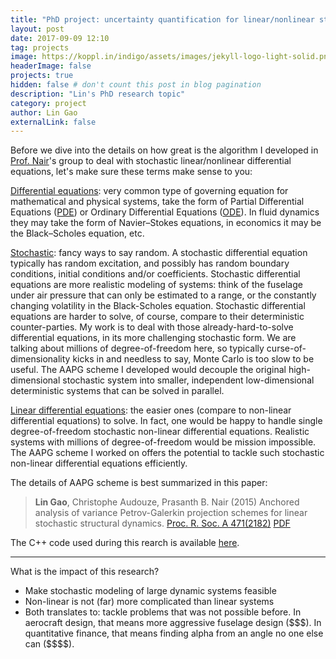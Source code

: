```yaml
---
title: "PhD project: uncertainty quantification for linear/nonlinear stochastic ODE"
layout: post
date: 2017-09-09 12:10
tag: projects
image: https://koppl.in/indigo/assets/images/jekyll-logo-light-solid.png
headerImage: false
projects: true
hidden: false # don't count this post in blog pagination
description: "Lin's PhD research topic"
category: project
author: Lin Gao
externalLink: false
---
```


Before we dive into the details on how great is the algorithm I developed in [Prof. Nair](http://arrow.utias.utoronto.ca/~pbn/)'s group to deal with stochastic linear/nonlinear differential equations, let's make sure these terms make sense to you:
 
[Differential equations](https://en.wikipedia.org/wiki/Differential_equation): very common type of governing equation for mathematical and physical systems, take the form of Partial Differential Equations ([PDE](https://en.wikipedia.org/wiki/Partial_differential_equation)) or Ordinary Differential Equations ([ODE](https://en.wikipedia.org/wiki/Ordinary_differential_equation)). In fluid dynamics they may take the form of Navier–Stokes equations, in economics it may be the Black–Scholes equation, etc.

 [Stochastic](https://en.wikipedia.org/wiki/Stochastic): fancy ways to say random. A stochastic differential equation typically has random excitation, and possibly has random boundary conditions, initial conditions and/or coefficients. Stochastic differential equations are more realistic modeling of systems: think of the fuselage under air pressure that can only be estimated to a range, or the constantly changing volatility in the Black-Scholes equation. Stochastic differential equations are harder to solve, of course, compare to their deterministic counter-parties. My work is to deal with those already-hard-to-solve differential equations, in its more challenging stochastic form. We are talking about millions of degree-of-freedom here, so typically curse-of-dimensionality kicks in and needless to say, Monte Carlo is too slow to be useful. The AAPG scheme I developed would decouple the original high-dimensional stochastic system into smaller, independent low-dimensional deterministic systems that can be solved in parallel.  

 [Linear differential equations](https://en.wikipedia.org/wiki/Linear_differential_equation): the easier ones (compare to non-linear differential equations) to solve. In fact, one would be happy to handle single degree-of-freedom stochastic non-linear differential equations. Realistic systems with millions of degree-of-freedom would be mission impossible. The AAPG scheme I worked on offers the potential to tackle such stochastic non-linear differential equations efficiently.  

The details of AAPG scheme is best summarized in this paper:
> **Lin Gao**, Christophe Audouze, Prasanth B. Nair (2015) Anchored analysis of variance Petrov-Galerkin projection schemes for linear stochastic structural dynamics. [Proc. R. Soc. A 471(2182)](http://rspa.royalsocietypublishing.org/content/471/2182/20150023) [PDF](https://gauss1986.github.io/assets/RSPA_LinGao.pdf)

The C++ code used during this rearch is available [here](https://github.com/gauss1986/UQTK).

---

What is the impact of this research?

- Make stochastic modeling of large dynamic systems feasible
- Non-linear is not (far) more complicated than linear systems
- Both translates to: tackle problems that was not possible before. In aerocraft design, that means more aggressive fuselage design (\$\$\$). In quantitative finance, that means finding alpha from an angle no one else can (\$\$\$\$).


